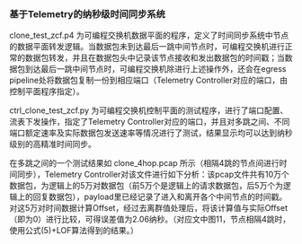 ### 基于Telemetry的纳秒级时间同步系统

clone_test_zcf.p4 为可编程交换机数据平面的程序，定义了时间同步系统中节点的数据平面转发逻辑。当数据包未到达最后一跳中间节点时，可编程交换机进行正常的数据包转发，并且在数据包头中记录该节点接收和发出数据包的时间戳；当数据包到达最后一跳中间节点时，可编程交换机除进行上述操作外，还会在egress pipeline处将数据包复制一份到相应端口（Telemetry Controller对应的端口，由控制平面程序指定）。

ctrl_clone_test_zcf.py 为可编程交换机控制平面的测试程序，进行了端口配置、流表下发操作，指定了Telemetry Controller对应的端口，并且对多跳之间、不同端口额定速率及实际数据包发送速率等情况进行了测试，结果显示均可以达到纳秒级别的高精准时间同步。

在多跳之间的一个测试结果如 clone_4hop.pcap 所示（相隔4跳的节点间进行时间同步），Telemetry Controller对该文件进行如下分析：该pcap文件共有10万个数据包，为逻辑上的5万对数据包（前5万个是逻辑上的请求数据包，后5万个为逻辑上的回复数据包），payload里已经记录了进入和离开各个中间节点的时间戳。对这5万对时间数据计算Offset，经过去离群值处理后，将该计算值与实际Offset（即为0）进行比较，可得误差值为2.06纳秒。（对应文中图11，节点相隔4跳时，使用公式(5)+LOF算法得到的结果。）

